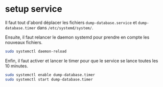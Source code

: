 # setup service

Il faut tout d'abord déplacer les fichiers `dump-database.service` et `dump-database.timer` dans `/etc/systemd/system/`.

Ensuite, il faut relancer le daemon systemd pour prendre en compte les nouveaux fichiers.

```bash
sudo systemctl daemon-reload
```

Enfin, il faut activer et lancer le timer pour que le service se lance toutes les 10 minutes.

```bash
sudo systemctl enable dump-database.timer
sudo systemctl start dump-database.timer
```
